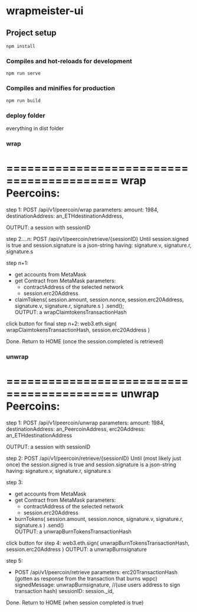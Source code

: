 # wrapmeister-ui

## Project setup
```
npm install
```

### Compiles and hot-reloads for development
```
npm run serve
```

### Compiles and minifies for production
```
npm run build
```

### deploy folder
everything in dist folder

### wrap
==========================================
wrap Peercoins:
==========================================
step 1:
POST /api/v1/peercoin/wrap 
parameters:
        amount: 1984,
        destinationAddress: an_ETHdestinationAddress,
       

OUTPUT: a session with sessionID

step 2....n:
POST /api/v1/peercoin/retrieve/{sessionID} 
Until session.signed is true and session.signature is a json-string having:
            signature.v,
            signature.r,
            signature.s

step n+1:
 - get accounts from MetaMask
 - get Contract from MetaMask 
	parameters:
 	- contractAddress of the selected network
 	- session.erc20Address
 - claimTokens(
            session.amount,
            session.nonce,
            session.erc20Address,
            signature.v,
            signature.r,
            signature.s
          )
          .send(); 	
 OUTPUT: a wrapClaimtokensTransactionHash         

click button for final step n+2:
web3.eth.sign(
          wrapClaimtokensTransactionHash,
          session.erc20Address
        )

Done. Return to HOME (once the session.completed is retrieved)


### unwrap
==========================================
unwrap Peercoins:
==========================================
step 1:
POST /api/v1/peercoin/unwrap 
parameters:
        amount: 1984,
        destinationAddress: an_PeercoinAddress,
        erc20Address: an_ETHdestinationAddress 

OUTPUT: a session with sessionID

step 2: 
POST /api/v1/peercoin/retrieve/{sessionID} 
Until (most likely just once) the session.signed is true and session.signature is a json-string having:
            signature.v,
            signature.r,
            signature.s

step 3:
 - get accounts from MetaMask
 - get Contract from MetaMask 
	parameters:
 	- contractAddress of the selected network
 	- session.erc20Address
 - burnTokens(
            session.amount,
            session.nonce,
            signature.v,
            signature.r,
            signature.s
          )
          .send() 	
 OUTPUT: a unwrapBurnTokensTransactionHash         




click button for step 4:
web3.eth.sign(
          unwrapBurnTokensTransactionHash,
          session.erc20Address
        )
 OUTPUT: a unwrapBurnsignature  

step 5:
- POST /api/v1/peercoin/retrieve
  parameters:
        erc20TransactionHash (gotten as response from the transaction that burns wppc)
        signedMessage: unwrapBurnsignature, //(use users address to sign transaction hash)
        sessionID: session._id,


Done. Return to HOME (when session completed is true)      

 
